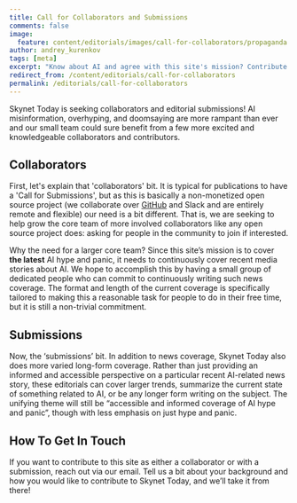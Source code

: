 ```yaml
---
title: Call for Collaborators and Submissions
comments: false
image:
  feature: content/editorials/images/call-for-collaborators/propaganda.png
author: andrey_kurenkov
tags: [meta]
excerpt: "Know about AI and agree with this site's mission? Contribute!"
redirect_from: /content/editorials/call-for-collaborators
permalink: /editorials/call-for-collaborators
---
```

Skynet Today is seeking collaborators and editorial submissions!
AI misinformation, overhyping, and doomsaying are more rampant than ever 
and our small team could sure benefit from a few more excited and knowledgeable collaborators and contributors.


## Collaborators
First, let's explain that 'collaborators' bit. It is typical for publications to have a
'Call for Submissions', but as this is basically a non-monetized open source project (we 
collaborate over [GitHub](https://github.com/andreykurenkov/skynet-today) and Slack and 
are entirely remote and flexible) our need is a bit different. That is, we are seeking to 
help grow the core team of more involved collaborators like any open source project does: 
asking for people in the community to join if interested.

Why the need for a larger core team? Since this site’s mission is to cover **the latest** 
AI hype and panic, it needs to continuously cover recent media stories about AI. We hope 
to accomplish this by having a small group of dedicated people who can commit to continuously 
writing such news coverage. The format and length of the current coverage is specifically 
tailored to making this a reasonable task for people to do in their free time, but it is still a non-trivial commitment.

## Submissions
Now, the ‘submissions’ bit. In addition to news coverage, Skynet Today also does more varied long-form coverage. Rather than just providing an informed and accessible perspective on a particular recent AI-related news story, these editorials can cover larger trends, summarize the current state of something related to AI, or be any longer form writing on the subject. The unifying theme will still be “accessible and informed coverage of AI hype and panic”, though with less emphasis on just hype and panic.

## How To Get In Touch
If you want to contribute to this site as either a collaborator or with a submission, reach out via our email. Tell us a bit about your background and how you would like to contribute to Skynet Today, and we’ll take it from there!

